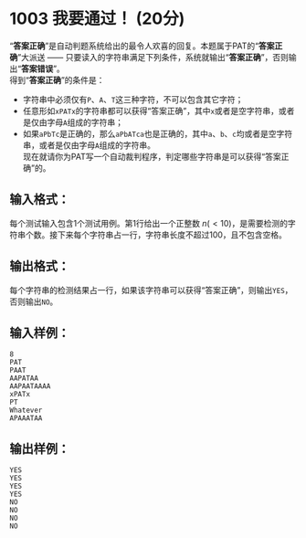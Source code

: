 # 1003 我要通过！ (20分)
“**答案正确**”是自动判题系统给出的最令人欢喜的回复。本题属于PAT的“**答案正确**”大派送 —— 只要读入的字符串满足下列条件，系统就输出“**答案正确**”，否则输出“**答案错误**”。  
得到“**答案正确**”的条件是：  
+ 字符串中必须仅有`P`、`A`、`T`这三种字符，不可以包含其它字符；
+ 任意形如`xPATx`的字符串都可以获得“答案正确”，其中`x`或者是空字符串，或者是仅由字母`A`组成的字符串；
+ 如果`aPbTc`是正确的，那么`aPbATca`也是正确的，其中`a`、`b`、`c`均或者是空字符串，或者是仅由字母`A`组成的字符串。  
现在就请你为PAT写一个自动裁判程序，判定哪些字符串是可以获得“答案正确”的。
## 输入格式：
每个测试输入包含1个测试用例。第1行给出一个正整数 $n(<10)$，是需要检测的字符串个数。接下来每个字符串占一行，字符串长度不超过100，且不包含空格。
## 输出格式：
每个字符串的检测结果占一行，如果该字符串可以获得“答案正确”，则输出`YES`，否则输出`NO`。
## 输入样例：
```
8
PAT
PAAT
AAPATAA
AAPAATAAAA
xPATx
PT
Whatever
APAAATAA
```
## 输出样例：
```
YES
YES
YES
YES
NO
NO
NO
NO
```